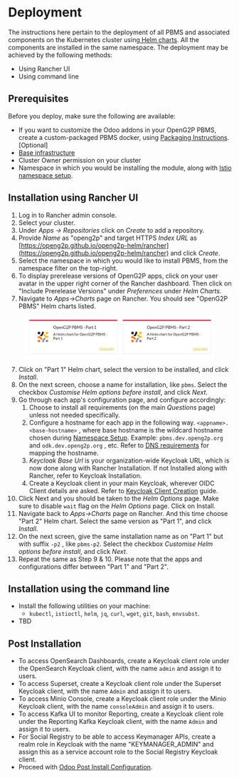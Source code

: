 # Deployment

The instructions here pertain to the deployment of all PBMS and associated components on the Kubernetes cluster using[ Helm charts](../../deployment/helm-charts.md).   All the components are installed in the same namespace. The deployment may be achieved by the following methods:

* Using Rancher UI&#x20;
* Using command line

## Prerequisites

Before you deploy, make sure the following are available:

* If you want to customize the Odoo addons in your OpenG2P PBMS, create a custom-packaged PBMS docker, using [Packaging Instructions](../../deployment/deployment-guide/packaging-openg2p-docker.md). \[Optional]
* [Base infrastructure](../../deployment/base-infrastructure/)
* Cluster Owner permission on your cluster
* Namespace in which you would be installing the module, along with [Istio namespace setup](../../deployment/base-infrastructure/openg2p-cluster/cluster-setup/istio.md#namespace-setup).

## Installation using Rancher UI

1. Log in to Rancher admin console.
2. Select your cluster.
3. Under _Apps -> Repositories_ click on _Create_ to add a repository.
4. Provide _Name_ as "openg2p" and target HTTPS _Index URL_ as [https://openg2p.github.io/openg2p-helm/rancher](https://openg2p.github.io/openg2p-helm/rancher) and click _Create_.
5. Select the namespace in which you would like to install PBMS, from the namespace filter on the top-right.
6. To display prerelease versions of OpenG2P apps, click on your user avatar in the upper right corner of the Rancher dashboard. Then click on "Include Prerelease Versions" under _Preferences_ under _Helm Charts_.
7. Navigate to _Apps->Charts_ page on Rancher. You should see "OpenG2P PBMS" Helm charts listed.

<div align="left">

<figure><img src="../../.gitbook/assets/pbms-deployment-rancher-list.png" alt=""><figcaption></figcaption></figure>

</div>

7. Click on "Part 1" Helm chart, select the version to be installed, and click _Install_.
8. On the next screen, choose a name for installation, like `pbms`. Select the checkbox _Customise Helm options before install_, and click _Next_.
9. Go through each app's configuration page, and configure accordingly:
   1. Choose to install all requirements (on the main _Questions_ page) unless not needed specifically.
   2. Configure a hostname for each app in the following way. `<appname>.<base-hostname>` , where base hostname is the wildcard hostname chosen during [Namespace Setup](../../deployment/base-infrastructure/openg2p-cluster/cluster-setup/istio.md#namespace-setup).  Example: `pbms.dev.openg2p.org` and `odk.dev.openg2p.org` , etc. Refer to [DNS requirements](../../deployment/hardware-requirements.md#dns-requirements) for mapping the hostname.
   3. _Keycloak Base Url_ is your organization-wide Keycloak URL, which is now done along with Rancher Installation. If not Installed along with Rancher, refer to Keycloak Installation.
   4. Create a Keycloak client in your main Keycloak, wherever OIDC Client details are asked. Refer to [Keycloak Client Creation](../../deployment/deployment-guide/keycloak-client-creation.md) guide.
10. Click Next and you should be taken to the _Helm Options_ page. Make sure to disable `wait` flag on the _Helm Options_ page. Click on Install.
11. Navigate back to _Apps->Charts_ page on Rancher. And this time choose "Part 2" Helm chart. Select the same version as "Part 1", and click _Install_.
12. On the next screen, give the same installation name as on "Part 1" but with suffix `-p2` , like `pbms-p2`. Select the checkbox _Customise Helm options before install_, and click _Next_.
13. Repeat the same as Step 9 & 10. Please note that the apps and configurations differ between "Part 1" and "Part 2".

## Installation using the command line

* Install the following utilities on your machine:
  * `kubectl`, `istioctl`, `helm`, `jq`, `curl`, `wget`, `git`, `bash`, `envsubst`.
* TBD

## Post Installation

* To access OpenSearch Dashboards, create a Keycloak client role under the OpenSearch Keycloak client, with the name `admin` and assign it to users.
* To access Superset, create a Keycloak client role under the Superset Keycloak client, with the name `Admin` and assign it to users.
* To access Minio Console, create a Keycloak client role under the Minio Keycloak client, with the name `consoleAdmin` and assign it to users.
* To access Kafka UI to monitor Reporting, create a Keycloak client role under the Reporting Kafka Keycloak client, with the name `Admin` and assign it to users.
* For Social Registry to be able to access Keymanager APIs, create a realm role in Keycloak with the name "KEYMANAGER\_ADMIN" and assign this as a service account role to the Social Registry Keycloak client.
* Proceed with [Odoo Post Install Configuration](post-install-instructions.md).
